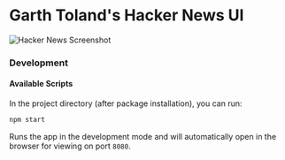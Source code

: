 # Garth Toland's Hacker News UI

![Hacker News Screenshot](https://i.imgur.com/sdfp65H.png)

### Development
#### Available Scripts

In the project directory (after package installation), you can run:

```bash
npm start
```

Runs the app in the development mode and will automatically open in the browser for viewing on port `8080`.

